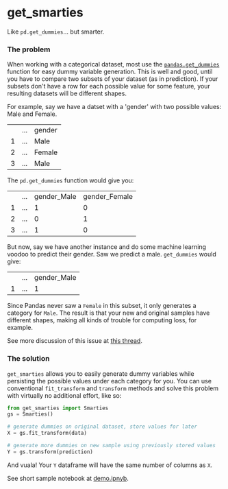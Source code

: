 # get_smarties
Like `pd.get_dummies`... but smarter.

### The problem

When working with a categorical dataset, most use the 
[`pandas.get_dummies`](https://pandas.pydata.org/pandas-docs/stable/generated/pandas.get_dummies.html)
function for easy dummy variable generation. This is well and good, until you have to compare two subsets
of your dataset (as in prediction). If your subsets don't have a row for each possible value for some
feature, your resulting datasets will be different shapes.

For example, say we have a datset with a 'gender' with two possible values: Male and Female.

<table>
<tr><td></td><td>...</td><td>gender</td></tr>
<tr><td>1</td><td>...</td><td>Male</td></tr>
<tr><td>2</td><td>...</td><td>Female</td></tr>
<tr><td>3</td><td>...</td><td>Male</td></tr>
</table>

The `pd.get_dummies` function would give you:

<table>
<tr><td></td><td>...</td><td>gender_Male</td><td>gender_Female</td></tr>
<tr><td>1</td><td>...</td><td>1</td><td>0</td></tr>
<tr><td>2</td><td>...</td><td>0</td><td>1</td></tr>
<tr><td>3</td><td>...</td><td>1</td><td>0</td></tr>
</table>

But now, say we have another instance and do some machine learning voodoo to predict their gender.
Saw we predict a male. `get_dummies` would give:

<table>
<tr><td></td><td>...</td><td>gender_Male</td></tr>
<tr><td>1</td><td>...</td><td>1</td></tr>
</table>

Since Pandas never saw a `Female` in this subset, it only generates a category for `Male`.
The result is that your new and original samples have different shapes, making all kinds
of trouble for computing loss, for example.

See more discussion of this issue at [this thread](https://github.com/pandas-dev/pandas/issues/8918). 

### The solution

`get_smarties` allows you to easily generate dummy variables while persisting the possible values
under each category for you. You can use conventional `fit_transform` and `transform` methods
and solve this problem with virtually no additional effort, like so:

```python
from get_smarties import Smarties
gs = Smarties()

# generate dummies on original dataset, store values for later
X = gs.fit_transform(data)

# generate more dummies on new sample using previously stored values
Y = gs.transform(prediction)
```

And vuala! Your `Y` dataframe will have the same number of columns as `X`.

See short sample notebook at [demo.ipnyb](demo.ipynb).
